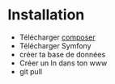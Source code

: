 # Installation

* Télécharger [composer](http://symfony.com/fr/doc/current/book/installation.html)
* Télécharger Symfony
* créer ta base de données
* Créer un ln dans ton www
* git pull